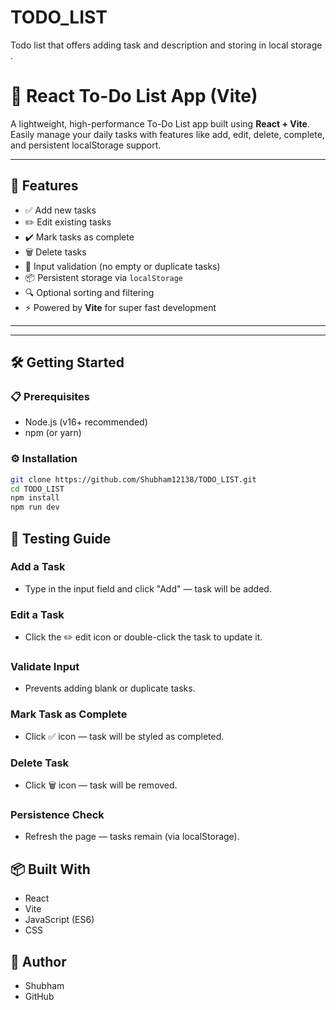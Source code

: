# TODO_LIST
Todo list that offers adding task and description and storing in local storage .

# 📝 React To-Do List App (Vite)

A lightweight, high-performance To-Do List app built using **React + Vite**. Easily manage your daily tasks with features like add, edit, delete, complete, and persistent localStorage support.

---

## 🚀 Features

- ✅ Add new tasks
- ✏️ Edit existing tasks
- ✔️ Mark tasks as complete
- 🗑️ Delete tasks
- 🧠 Input validation (no empty or duplicate tasks)
- 📦 Persistent storage via `localStorage`
- 🔍 Optional sorting and filtering
- ⚡ Powered by **Vite** for super fast development

---

---

## 🛠️ Getting Started

### 📋 Prerequisites

- Node.js (v16+ recommended)
- npm (or yarn)

### ⚙️ Installation

```bash
git clone https://github.com/Shubham12138/TODO_LIST.git
cd TODO_LIST
npm install
npm run dev
```
##  🧪 Testing Guide
###  Add a Task

- Type in the input field and click "Add" — task will be added.

### Edit a Task

- Click the ✏️ edit icon or double-click the task to update it.

### Validate Input

- Prevents adding blank or duplicate tasks.

### Mark Task as Complete

- Click ✅ icon — task will be styled as completed.

### Delete Task

- Click 🗑️ icon — task will be removed.

### Persistence Check

- Refresh the page — tasks remain (via localStorage).

## 📦 Built With

- React
- Vite
- JavaScript (ES6)
- CSS

## 👤 Author

- Shubham
- GitHub
